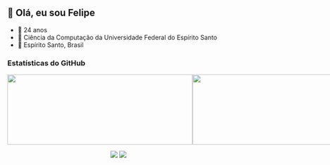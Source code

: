 ## 👋 Olá, eu sou Felipe
<ul>
  <li>📅 24 anos</li>
  <li>🏫 Ciência da Computação da Universidade Federal do Espírito Santo</li>
  <li>📍 Espírito Santo, Brasil</li>
</ul>

### Estatísticas do GitHub
<p style="display:flex;" align="center">
  <img height="160em" width="420em" src="https://github-readme-stats.vercel.app/api?username=FelipeTolentino&show_icons=true&theme=light&include_all_commits=true&count_private=true">
  <img height="160em" width="420em" src="https://github-readme-stats.vercel.app/api/top-langs/?username=FelipeTolentino&layout=compact&langs_count=7&theme=light">
</p>
<p align="center">
  <a href="https://www.instagram.com/felipej00j/" target="_blank"><img src="https://img.shields.io/badge/-Instagram-%23E4405F?style=for-the-badge&logo=instagram&logoColor=white" target="_blank"></a>
  <a href="https://www.linkedin.com/in/FelipeTolentinoPereira" target="_blank"><img src="https://img.shields.io/badge/-LinkedIn-%230077B5?style=for-the-badge&logo=linkedin&logoColor=white" target="_blank"></a>
</p>
